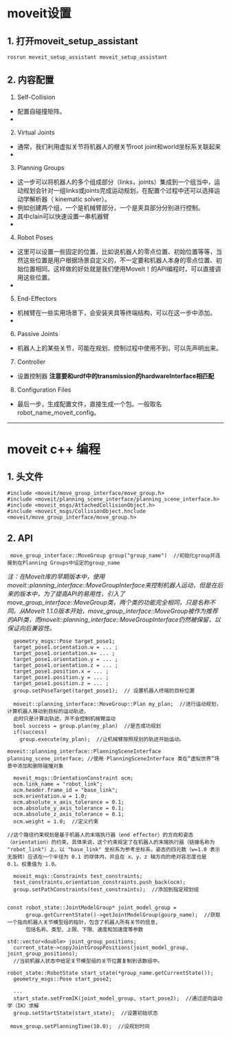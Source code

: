 # moveit设置
## 1. 打开moveit_setup_assistant
```
rosrun moveit_setup_assistant moveit_setup_assistant
```

## 2. 内容配置
 1. Self-Collision
- 配置自碰撞矩阵。
- 
 2. Virtual Joints
- 通常，我们利用虚拟关节将机器人的根关节root joint和world坐标系关联起来
- 
 3. Planning Groups
- 这一步可以将机器人的多个组成部分（links，joints）集成到一个组当中，运动规划会针对一组links或joints完成运动规划，在配置个过程中还可以选择运动学解析器（ kinematic solver）。
- 例如创建两个组，一个是机械臂部分，一个是夹具部分分别进行控制。
- 其中clain可以快速设置一串机器臂
- 
 4. Robot Poses
- 这里可以设置一些固定的位置，比如说机器人的零点位置、初始位置等等，当然这些位置是用户根据场景自定义的，不一定要和机器人本身的零点位置、初始位置相同。这样做的好处就是我们使用MoveIt！的API编程时，可以直接调用这些位置。
- 
 5. End-Effectors
- 机械臂在一些实用场景下，会安装夹具等终端结构，可以在这一步中添加。
- 
 6. Passive Joints
- 机器人上的某些关节，可能在规划、控制过程中使用不到，可以先声明出来。

 7. Controller
- 设置控制器  **注意要和urdf中的transmission的hardwareInterface相匹配**
 8. Configuration Files
- 最后一步，生成配置文件，直接生成一个包。一般取名 robot_name_moveit_config。

---

# moveit c++ 编程
## 1. 头文件  

```
#include <moveit/move_group_interface/move_group.h>
#include <moveit/planning_scene_interface/planning_scene_interface.h>
#include <moveit_msgs/AttachedCollisionObject.h>
#include <moveit_msgs/CollisionObject.hnclude <moveit/move_group_interface/move_group.h>
```

## 2. API
```
 move_group_interface::MoveGroup group("group_name")  //初始化group并连接到在Planning Groups中设定的group_name
 ```
 
 *注：在MoveIt库的早期版本中，使用moveit::planning_interface::MoveGroupInterface来控制机器人运动，但是在后来的版本中，为了提高API的易用性，引入了move_group_interface::MoveGroup类，两个类的功能完全相同，只是名称不同。从MoveIt 1.1.0版本开始，move_group_interface::MoveGroup被作为推荐的API类，而moveit::planning_interface::MoveGroupInterface仍然被保留，以保证向后兼容性。*


```
  geometry_msgs::Pose target_pose1;
  target_pose1.orientation.w = ... ;
  target_pose1.orientation.x= ... ;
  target_pose1.orientation.y = ... ;
  target_pose1.orientation.z = ... ;
  target_pose1.position.x = ... ;
  target_pose1.position.y = ... ;
  target_pose1.position.z = ... ;
  group.setPoseTarget(target_pose1);  // 设置机器人终端的目标位置
```

```
  moveit::planning_interface::MoveGroup::Plan my_plan;  //进行运动规划，计算机器人移动到目标的运动轨迹，
  此时只是计算出轨迹，并不会控制机械臂运动
  bool success = group.plan(my_plan)  //是否成功规划
  if(success)
    group.execute(my_plan);  //让机械臂按照规划的轨迹开始运动。
```

```
moveit::planning_interface::PlanningSceneInterface planning_scene_interface; //使用 PlanningSceneInterface 类在“虚拟世界”场景中添加和删除碰撞对象
```

```
  moveit_msgs::OrientationConstraint ocm;
  ocm.link_name = "robot_link";
  ocm.header.frame_id = "base_link";
  ocm.orientation.w = 1.0;
  ocm.absolute_x_axis_tolerance = 0.1;
  ocm.absolute_y_axis_tolerance = 0.1;
  ocm.absolute_z_axis_tolerance = 0.1;
  ocm.weight = 1.0;  //定义约束

//这个路径约束规划是基于机器人的末端执行器（end effector）的方向和姿态（orientation）的约束。具体来说，这个约束规定了在机器人的末端执行器（链接名称为 "robot_link"）上，以 "base_link" 坐标系为参考坐标系，姿态的四元数（w=1.0 表示无旋转）应该在一个半径为 0.1 的球体内，并且在 x、y、z 轴方向的绝对容忍度也是 0.1。权重值为 1.0。

  moveit_msgs::Constraints test_constraints;
  test_constraints.orientation_constraints.push_back(ocm);
  group.setPathConstraints(test_constraints);  //添加到指定规划组
  
```

```
const robot_state::JointModelGroup* joint_model_group =
      group.getCurrentState()->getJointModelGroup(gourp_name);  //获取一个指向机器人关节模型组的指针，包含了机器人所有关节的信息，
      包括名称、类型、上限、下限、速度和加速度等参数
```

```
std::vector<double> joint_group_positions;
  current_state->copyJointGroupPositions(joint_model_group, joint_group_positions);  
  //当前机器人状态中给定关节模型组的关节位置复制到该数组中。
```

```
robot_state::RobotState start_state(*group_name.getCurrentState());
  geometry_msgs::Pose start_pose2;
  
  ...
  start_state.setFromIK(joint_model_group, start_pose2);  //通过逆向运动学（IK）求解
  group.setStartState(start_state);  //设置初始状态
```

```
 move_group.setPlanningTime(10.0);  //设规划时间
```



